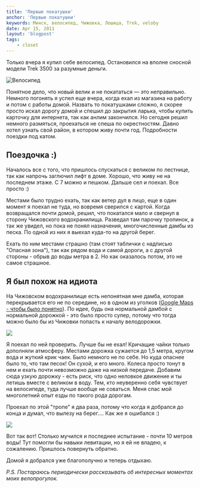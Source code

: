```yaml
---
title: 'Первые покатушки'
anchor: 'Первые покатушки'
keywords: Минск, велосипед, Чижовка, Лошица, Trek, veloby
date: Apr 15, 2011
layout: 'blogpost'
tags:
    - closet
---
```


Только вчера я купил себе велосипед. Остановился на вполне сносной модели Trek 3500 за разумные деньги.

![Велосипед](http://klimchuk.com/upload/posts/pervye-pokatushki/vel.jpg)

Понятное дело, что новый велик и не покататься — это неправильно. Немного погонять я успел еще вчера, когда ехал из магазина на работу и потом с работы домой. Назвать то покатушками сложно, я скорее просто искал дорогу домой и спешил до закрытия ларька, чтобы купить карточку для интернета, так как анлим закончился. Но сегодня решил немного размяться, проехаться не спеша по окрестностям. Давно хотел узнать свой район, в котором живу почти год. Подробности поездки под катом.

<!-- cut -->

## Поездочка :)

Началось все с того, что пришлось спускаться с великом по лестнице, так как напрочь заглючил лифт в доме. Хорошо, что живу не на последнем этаже. С 7 можно и пешком. Дальше сел и поехал. Все просто :)

Местами было трудно ехать, так как ветер дул в лицо, еще в один момент я поехал не туда, но вовремя сверился с картой. Когда возвращался почти домой, решил, что покатался мало и свернул в сторону Чижовского водохранилища. Разведал там парочку тропинок, а так же увидел, но пока не понял назначения, многочисленные дамбы из песка. По одной из них я выехал куда-то на другой берег.

Ехать по ним местами страшно (там стоят таблички с надписью \"Опасная зона\"), так как рядом вода и самой дороги, а с другой стороны - обрыв до воды метра в 2. Но как оказалось потом, это не самое страшное.

## Я был похож на идиота

На Чижовском водохранилище есть непонятная мне дамба, которая перекрывается его не по середине, но в одном из уголков ([Google Maps - чтобы было понятно](http://maps.google.com/maps?f=q&amp;source=s_q&amp;hl=en&amp;geocode=&amp;q=Minsk,+Belarus&amp;aq=1&amp;sll=37.0625,-95.677068&amp;sspn=50.777825,79.013672&amp;ie=UTF8&amp;hq=&amp;hnear=Minsk,+%D0%9C%D1%96%D0%BD%D1%81%D0%BA%D1%96+%D1%80%D0%B0%D1%91%D0%BD,+Minsk+Province,+Belarus&amp;ll=53.841925,27.605306&amp;spn=0.004659,0.009645&amp;t=h&amp;z=17)). По идее, будь она нормальной дамбой с нормальной дорожкой - это было просто супер, потому что тогда можно было бы из Чижовки попасть к началу велодорожки.

![](http://klimchuk.com/upload/posts/pervye-pokatushki/kosa.jpg)

Я поехал по ней проверить. Лучше бы не ехал! Кричащие чайки только дополняли атмосферу. Местами дорожка сужается до 1,5 метра, кругом вода и жуткий крик чаек. Было немного не по себе. Но куда опаснее было то, что там песок! Он сухой, и его много. Колеса просто тонут в нем и ехать почти невозможно даже на низкой передаче. Добавим сюда узкую дорожку - есть риск, что одно неловкое движение и ты летишь вместе с великом в воду. Тем, кто неуверенно себя чувствует на велосипеде, туда лучше вообще не соваться. Меня спас мой многолетний опыт езды по такого рода дорогам.

Проехал по этой \"тропе\" я два раза, потому что когда я добрался до конца и думал, что вылезу на берег.... Как же я ошибался :)

![](http://klimchuk.com/upload/posts/pervye-pokatushki/tupic.jpg)

Вот так вот! Столько мучился и последнее испытание - почти 10 метров воды! Тут помогли бы навыки левитации, но я ей не владею, к сожалению. Пришлось повернуть обратно.

Домой я добрался уже благополучно и теперь отдыхаю.

_P.S. Постараюсь периодически рассказывать об интересных моментах моих велопрогулок._
